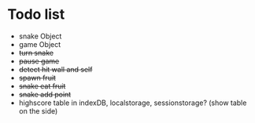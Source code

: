 # Todo list

- snake Object
- game Object
- ~~turn snake~~
- ~~pause game~~
- ~~detect hit wall and self~~
- ~~spawn fruit~~
- ~~snake eat fruit~~
- ~~snake add point~~
- highscore table in indexDB, localstorage, sessionstorage? (show table on the side)
